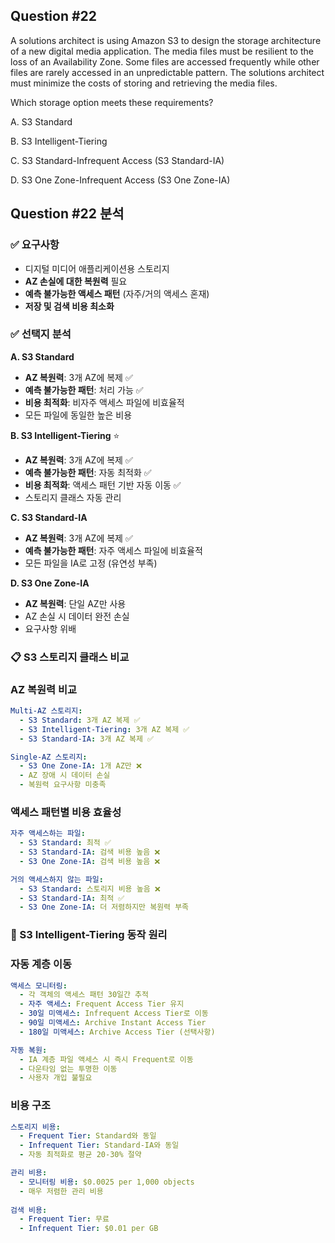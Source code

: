 ## Question #22
A solutions architect is using Amazon S3 to design the storage architecture of a new digital media application. 
The media files must be resilient to the loss of an Availability Zone. 
Some files are accessed frequently while other files are rarely accessed in an unpredictable pattern. 
The solutions architect must minimize the costs of storing and retrieving the media files.

Which storage option meets these requirements?

A. S3 Standard

B. S3 Intelligent-Tiering

C. S3 Standard-Infrequent Access (S3 Standard-IA)

D. S3 One Zone-Infrequent Access (S3 One Zone-IA)

## Question #22 분석

### ✅ 요구사항
- 디지털 미디어 애플리케이션용 스토리지
- **AZ 손실에 대한 복원력** 필요
- **예측 불가능한 액세스 패턴** (자주/거의 액세스 혼재)
- **저장 및 검색 비용 최소화**

### ✅ 선택지 분석

**A. S3 Standard**
- **AZ 복원력**: 3개 AZ에 복제 ✅
- **예측 불가능한 패턴**: 처리 가능 ✅
- **비용 최적화**: 비자주 액세스 파일에 비효율적 
- 모든 파일에 동일한 높은 비용

**B. S3 Intelligent-Tiering** ⭐
- **AZ 복원력**: 3개 AZ에 복제 ✅
- **예측 불가능한 패턴**: 자동 최적화 ✅
- **비용 최적화**: 액세스 패턴 기반 자동 이동 ✅
- 스토리지 클래스 자동 관리

**C. S3 Standard-IA**
- **AZ 복원력**: 3개 AZ에 복제 ✅
- **예측 불가능한 패턴**: 자주 액세스 파일에 비효율적 
- 모든 파일을 IA로 고정 (유연성 부족)

**D. S3 One Zone-IA**
- **AZ 복원력**: 단일 AZ만 사용 
- AZ 손실 시 데이터 완전 손실
- 요구사항 위배

### 📋 S3 스토리지 클래스 비교

### **AZ 복원력 비교**
```yaml
Multi-AZ 스토리지:
  - S3 Standard: 3개 AZ 복제 ✅
  - S3 Intelligent-Tiering: 3개 AZ 복제 ✅
  - S3 Standard-IA: 3개 AZ 복제 ✅

Single-AZ 스토리지:
  - S3 One Zone-IA: 1개 AZ만 ❌
  - AZ 장애 시 데이터 손실
  - 복원력 요구사항 미충족
```

### **액세스 패턴별 비용 효율성**
```yaml
자주 액세스하는 파일:
  - S3 Standard: 최적 ✅
  - S3 Standard-IA: 검색 비용 높음 ❌
  - S3 One Zone-IA: 검색 비용 높음 ❌

거의 액세스하지 않는 파일:
  - S3 Standard: 스토리지 비용 높음 ❌
  - S3 Standard-IA: 최적 ✅
  - S3 One Zone-IA: 더 저렴하지만 복원력 부족
```

### 🔄 S3 Intelligent-Tiering 동작 원리

### **자동 계층 이동**
```yaml
액세스 모니터링:
  - 각 객체의 액세스 패턴 30일간 추적
  - 자주 액세스: Frequent Access Tier 유지
  - 30일 미액세스: Infrequent Access Tier로 이동
  - 90일 미액세스: Archive Instant Access Tier
  - 180일 미액세스: Archive Access Tier (선택사항)

자동 복원:
  - IA 계층 파일 액세스 시 즉시 Frequent로 이동
  - 다운타임 없는 투명한 이동
  - 사용자 개입 불필요
```

### **비용 구조**
```yaml
스토리지 비용:
  - Frequent Tier: Standard와 동일
  - Infrequent Tier: Standard-IA와 동일
  - 자동 최적화로 평균 20-30% 절약

관리 비용:
  - 모니터링 비용: $0.0025 per 1,000 objects
  - 매우 저렴한 관리 비용
  
검색 비용:
  - Frequent Tier: 무료
  - Infrequent Tier: $0.01 per GB
```
